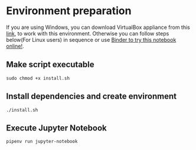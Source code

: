 # Environment preparation

If you are using Windows, you can download VirtualBox appliance from this [link](https://drive.google.com/open?id=1ZBfhltJ5py1Z6lMh9q1v-JLQjCwM003o), to work with this environment. Otherwise you can follow steps below(For Linux users) in sequence or use [Binder to try this notebook online!](https://mybinder.org/v2/gh/RodrigoCMoraes/pydata2019/master).

## Make script executable

    sudo chmod +x install.sh

## Install dependencies and create environment

    ./install.sh

## Execute Jupyter Notebook

    pipenv run jupyter-notebook

